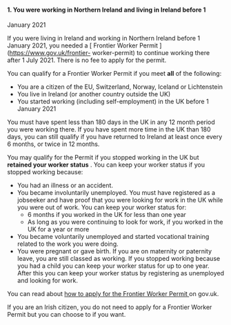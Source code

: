 ####  1\. You were working in Northern Ireland and living in Ireland before 1
January 2021

If you were living in Ireland and working in Northern Ireland before 1 January
2021, you needed a [ Frontier Worker Permit ](https://www.gov.uk/frontier-
worker-permit) to continue working there after 1 July 2021. There is no fee to
apply for the permit.

You can qualify for a Frontier Worker Permit if you meet **all** of the
following:

  * You are a citizen of the EU, Switzerland, Norway, Iceland or Lichtenstein 
  * You live in Ireland (or another country outside the UK) 
  * You started working (including self-employment) in the UK before 1 January 2021 

You must have spent less than 180 days in the UK in any 12 month period you
were working there. If you have spent more time in the UK than 180 days, you
can still qualify if you have returned to Ireland at least once every 6
months, or twice in 12 months.

You may qualify for the Permit if you stopped working in the UK but **retained
your worker status** . You can keep your worker status if you stopped working
because:

  * You had an illness or an accident. 
  * You became involuntarily unemployed. You must have registered as a jobseeker and have proof that you were looking for work in the UK while you were out of work. You can keep your worker status for: 
    * 6 months if you worked in the UK for less than one year 
    * As long as you were continuing to look for work, if you worked in the UK for a year or more 
  * You became voluntarily unemployed and started vocational training related to the work you were doing. 
  * You were pregnant or gave birth. If you are on maternity or paternity leave, you are still classed as working. If you stopped working because you had a child you can keep your worker status for up to one year. After this you can keep your worker status by registering as unemployed and looking for work. 

You can read about [ how to apply for the Frontier Worker Permit
](https://www.gov.uk/frontier-worker-permit) on gov.uk.

If you are an Irish citizen, you do not need to apply for a Frontier Worker
Permit but you can choose to if you want.
